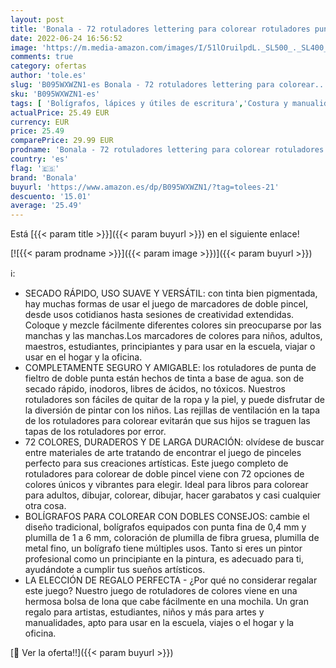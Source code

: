 ```yaml
---
layout: post
title: 'Bonala - 72 rotuladores lettering para colorear rotuladores punta pincel de doble con punta de pincel para caligrafía adultos Colorear  dibujar  pintar'
date: 2022-06-24 16:56:52
image: 'https://m.media-amazon.com/images/I/51lOruilpdL._SL500_._SL400_.jpg'
comments: true
category: ofertas
author: 'tole.es'
slug: 'B095WXWZN1-es Bonala - 72 rotuladores lettering para colorear...'
sku: 'B095WXWZN1-es'
tags: [ 'Bolígrafos, lápices y útiles de escritura','Costura y manualidades','Dibujo','Hogar y cocina','Marcadores','Materiales de dibujo','Oficina y papelería','Rotuladores permanentes','Rotuladores y subrayadores','bonala','colorear','rotuladores','🇪🇸', ]
actualPrice: 25.49 EUR
currency: EUR
price: 25.49
comparePrice: 29.99 EUR
prodname: 'Bonala - 72 rotuladores lettering para colorear rotuladores punta pincel de doble con punta de pincel para caligrafía adultos Colorear  dibujar  pintar'
country: 'es'
flag: '🇪🇸'
brand: 'Bonala'
buyurl: 'https://www.amazon.es/dp/B095WXWZN1/?tag=tolees-21'
descuento: '15.01'
average: '25.49'
---
```


Está [{{< param title >}}]({{< param buyurl >}}) en el siguiente enlace!

[![{{< param prodname >}}]({{< param image >}})]({{< param buyurl >}})

ℹ️:

- SECADO RÁPIDO, USO SUAVE Y VERSÁTIL: con tinta bien pigmentada, hay muchas formas de usar el juego de marcadores de doble pincel, desde usos cotidianos hasta sesiones de creatividad extendidas. Coloque y mezcle fácilmente diferentes colores sin preocuparse por las manchas y las manchas.Los marcadores de colores para niños, adultos, maestros, estudiantes, principiantes y para usar en la escuela, viajar o usar en el hogar y la oficina.
- COMPLETAMENTE SEGURO Y AMIGABLE: los rotuladores de punta de fieltro de doble punta están hechos de tinta a base de agua. son de secado rápido, inodoros, libres de ácidos, no tóxicos. Nuestros rotuladores son fáciles de quitar de la ropa y la piel, y puede disfrutar de la diversión de pintar con los niños. Las rejillas de ventilación en la tapa de los rotuladores para colorear evitarán que sus hijos se traguen las tapas de los rotuladores por error.
- 72 COLORES, DURADEROS Y DE LARGA DURACIÓN: olvídese de buscar entre materiales de arte tratando de encontrar el juego de pinceles perfecto para sus creaciones artísticas. Este juego completo de rotuladores para colorear de doble pincel viene con 72 opciones de colores únicos y vibrantes para elegir. Ideal para libros para colorear para adultos, dibujar, colorear, dibujar, hacer garabatos y casi cualquier otra cosa.
- BOLÍGRAFOS PARA COLOREAR CON DOBLES CONSEJOS: cambie el diseño tradicional, bolígrafos equipados con punta fina de 0,4 mm y plumilla de 1 a 6 mm, coloración de plumilla de fibra gruesa, plumilla de metal fino, un bolígrafo tiene múltiples usos. Tanto si eres un pintor profesional como un principiante en la pintura, es adecuado para ti, ayudándote a cumplir tus sueños artísticos.
- LA ELECCIÓN DE REGALO PERFECTA - ¿Por qué no considerar regalar este juego? Nuestro juego de rotuladores de colores viene en una hermosa bolsa de lona que cabe fácilmente en una mochila. Un gran regalo para artistas, estudiantes, niños y más para artes y manualidades, apto para usar en la escuela, viajes o el hogar y la oficina.

[🛒 Ver la oferta!!]({{< param buyurl >}})
